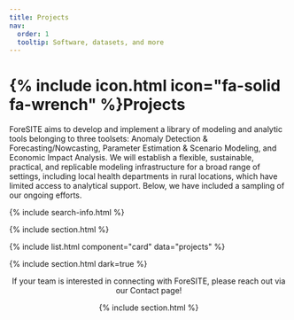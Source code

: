 ```yaml
---
title: Projects
nav:
  order: 1
  tooltip: Software, datasets, and more
---
```


# {% include icon.html icon="fa-solid fa-wrench" %}Projects

ForeSITE aims to develop and implement a library of modeling and analytic tools belonging to three toolsets:
Anomaly Detection & Forecasting/Nowcasting, Parameter Estimation & Scenario Modeling, and
Economic Impact Analysis. We will establish a flexible, sustainable, practical, and replicable modeling infrastructure for a
broad range of settings, including local health departments in rural locations, which have limited
access to analytical support. Below, we have included a sampling of our ongoing efforts.

{% include search-info.html %}

{% include section.html %}

{% include list.html component="card" data="projects" %}

{% include section.html dark=true %}

<center>If your team is interested in connecting with ForeSITE, please reach out via our Contact page!

{% include section.html %}
